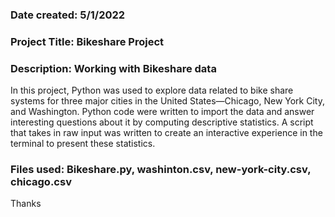 

### Date created: 5/1/2022


### Project Title: Bikeshare Project


### Description: Working with Bikeshare data
In this project, Python was used to explore data related to bike share systems for three major cities in the United States—Chicago, New York City, and Washington. Python code were written to import the data and answer interesting questions about it by computing descriptive statistics. A script that takes in raw input was written to create an interactive experience in the terminal to present these statistics.

### Files used: Bikeshare.py, washinton.csv, new-york-city.csv, chicago.csv
Thanks



